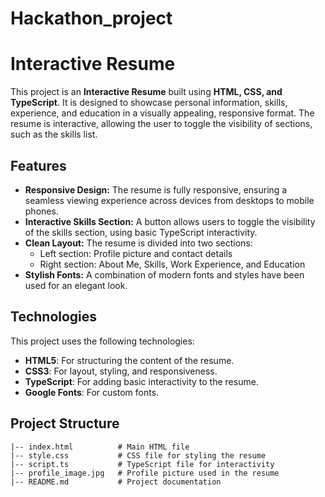 # Hackathon_project
# Interactive Resume

This project is an **Interactive Resume** built using **HTML, CSS, and TypeScript**. It is designed to showcase personal information, skills, experience, and education in a visually appealing, responsive format. The resume is interactive, allowing the user to toggle the visibility of sections, such as the skills list.

## Features
- **Responsive Design:** The resume is fully responsive, ensuring a seamless viewing experience across devices from desktops to mobile phones.
- **Interactive Skills Section:** A button allows users to toggle the visibility of the skills section, using basic TypeScript interactivity.
- **Clean Layout:** The resume is divided into two sections:
  - Left section: Profile picture and contact details
  - Right section: About Me, Skills, Work Experience, and Education
- **Stylish Fonts:** A combination of modern fonts and styles have been used for an elegant look.
  
## Technologies
This project uses the following technologies:
- **HTML5**: For structuring the content of the resume.
- **CSS3**: For layout, styling, and responsiveness.
- **TypeScript**: For adding basic interactivity to the resume.
- **Google Fonts**: For custom fonts.

## Project Structure
```plaintext
|-- index.html          # Main HTML file
|-- style.css           # CSS file for styling the resume
|-- script.ts           # TypeScript file for interactivity
|-- profile_image.jpg   # Profile picture used in the resume
|-- README.md           # Project documentation

